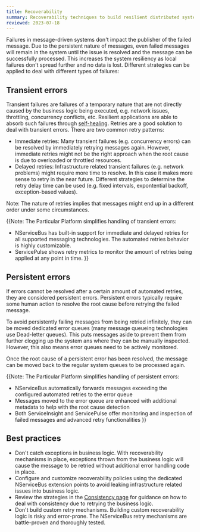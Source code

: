 ```yaml
---
title: Recoverability
summary: Recoverability techniques to build resilient distributed systems
reviewed: 2023-07-18
---
```


Failures in message-driven systems don't impact the publisher of the failed message. Due to the persistent nature of messages, even failed messages will remain in the system until the issue is resolved and the message can be successfully processed. This increases the system resiliency as local failures don't spread further and no data is lost. Different strategies can be applied to deal with different types of failures:

## Transient errors

Transient failures are failures of a temporary nature that are not directly caused by the business logic being executed, e.g. network issues, throttling, concurrency conflicts, etc. Resilient applications are able to absorb such failures through [self-healing](https://learn.microsoft.com/en-us/azure/architecture/guide/design-principles/self-healing). Retries are a good solution to deal with transient errors. There are two common retry patterns:

- Immediate retries: Many transient failures (e.g. concurrency errors) can be resolved by immediately retrying messages again. However, immediate retries might not be the right approach when the root cause is due to overloaded or throttled resources.
- Delayed retries: Infrastructure related transient failures (e.g. network problems) might require more time to resolve. In this case it makes more sense to retry in the near future. Different strategies to determine the retry delay time can be used (e.g. fixed intervals, expontential backoff, exception-based values).

Note: The nature of retries implies that messages might end up in a different order under some circumstances.

{{Note:
The Particular Platform simplifies handling of transient errors:
- NServiceBus has built-in support for immediate and delayed retries for all supported messaging technologies. The automated retries behavior is highly customizable.
- ServicePulse shows retry metrics to monitor the amount of retries being applied at any point in time.
}}

## Persistent errors

If errors cannot be resolved after a certain amount of automated retries, they are considered persistent errors. Persistent errors typically require some human action to resolve the root cause before retrying the failed message.

To avoid persistently failing messages from being retried infinitely, they can be moved dedicated error queues (many message queueing technologies use Dead-letter queues). This puts messages aside to prevent them from further clogging up the system ans where they can be manually inspected. However, this also means error queues need to be actively monitored.

Once the root cause of a persistent error has been resolved, the message can be moved back to the regular system queues to be processed again.

{{Note:
The Particular Platform simplifies handling of persistent errors:
- NServiceBus automatically forwards messages exceeding the configured automated retries to the error queue
- Messages moved to the error queue are enhanced with additional metadata to help with the root cause detection
- Both ServiceInsight and ServicePulse offer monitoring and inspection of failed messages and advanced retry functionalities
}}

## Best practices

- Don't catch exceptions in business logic. With recoverability mechanisms in place, exceptions thrown from the business logic will cause the message to be retried without additional error handling code in place.
- Configure and customize recoverability policies using the dedicated NServiceBus extension points to avoid leaking infrastructure related issues into business logic.
- Review the strategies in the [Consistency page](/architecture/consistency.md) for guidance on how to deal with consistency due to retrying the business logic.
- Don't build custom retry mechanisms. Building custom recoverability logic is risky and error-prone. The NServiceBus retry mechanisms are battle-proven and thoroughly tested.
